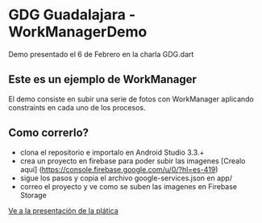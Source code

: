 # GDG Guadalajara - WorkManagerDemo
Demo presentado el 6 de Febrero en la charla GDG.dart
## Este es un ejemplo de WorkManager
El demo consiste en subir una serie de fotos con WorkManager aplicando constraints en cada uno de los procesos.
## Como correrlo?
- clona el repositorio e importalo en Android Studio 3.3.+
- crea un proyecto en firebase para poder subir las imagenes [Crealo aquí] (https://console.firebase.google.com/u/0/?hl=es-419)
- sigue los pasos y copia el archivo google-services.json en app/
- correo el proyecto y ve como se suben las imagenes en Firebase Storage

[Ve a la presentación de la plática](https://docs.google.com/presentation/d/1Q82tRAnVlbyIw_zKbdR7LXlh_6nh8VvoT1V6id4lcDw/edit?usp=sharing)
